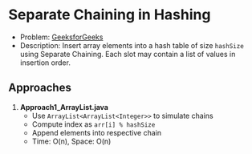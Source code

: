 # Separate Chaining in Hashing

- Problem: [GeeksforGeeks](https://www.geeksforgeeks.org/problems/separate-chaining-in-hashing-1587115621/0)  
- Description: Insert array elements into a hash table of size `hashSize` using Separate Chaining. Each slot may contain a list of values in insertion order.

## Approaches

1. **Approach1_ArrayList.java**
   - Use `ArrayList<ArrayList<Integer>>` to simulate chains
   - Compute index as `arr[i] % hashSize`
   - Append elements into respective chain
   - Time: O(n), Space: O(n)
